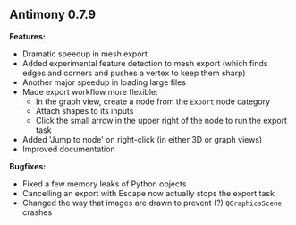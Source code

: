 Antimony 0.7.9
--------------

**Features:**
- Dramatic speedup in mesh export
- Added experimental feature detection to mesh export
  (which finds edges and corners and pushes a vertex to keep them sharp)
- Another major speedup in loading large files
- Made export workflow more flexible:
  - In the graph view, create a node from the `Export` node category
  - Attach shapes to its inputs
  - Click the small arrow in the upper right of the node to run the export task
- Added 'Jump to node' on right-click (in either 3D or graph views)
- Improved documentation

**Bugfixes:**
- Fixed a few memory leaks of Python objects
- Cancelling an export with Escape now actually stops the export task
- Changed the way that images are drawn to prevent (?) `QGraphicsScene` crashes

